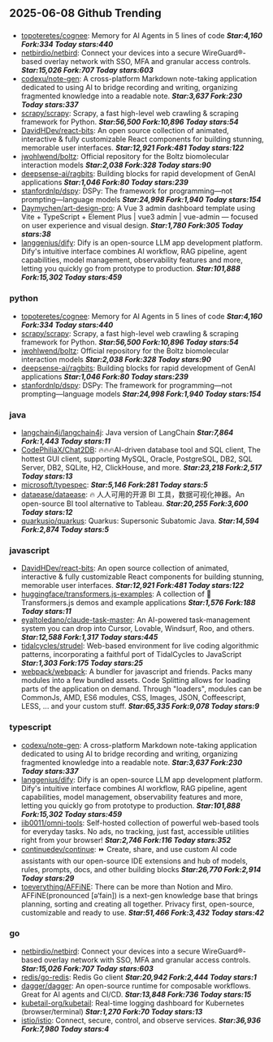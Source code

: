 ## 2025-06-08 Github Trending

### 
* [topoteretes/cognee](https://github.com/topoteretes/cognee): Memory for AI Agents in 5 lines of code ***Star:4,160 Fork:334 Today stars:440***
* [netbirdio/netbird](https://github.com/netbirdio/netbird): Connect your devices into a secure WireGuard®-based overlay network with SSO, MFA and granular access controls. ***Star:15,026 Fork:707 Today stars:603***
* [codexu/note-gen](https://github.com/codexu/note-gen): A cross-platform Markdown note-taking application dedicated to using AI to bridge recording and writing, organizing fragmented knowledge into a readable note. ***Star:3,637 Fork:230 Today stars:337***
* [scrapy/scrapy](https://github.com/scrapy/scrapy): Scrapy, a fast high-level web crawling & scraping framework for Python. ***Star:56,500 Fork:10,896 Today stars:54***
* [DavidHDev/react-bits](https://github.com/DavidHDev/react-bits): An open source collection of animated, interactive & fully customizable React components for building stunning, memorable user interfaces. ***Star:12,921 Fork:481 Today stars:122***
* [jwohlwend/boltz](https://github.com/jwohlwend/boltz): Official repository for the Boltz biomolecular interaction models ***Star:2,038 Fork:328 Today stars:90***
* [deepsense-ai/ragbits](https://github.com/deepsense-ai/ragbits): Building blocks for rapid development of GenAI applications ***Star:1,046 Fork:80 Today stars:239***
* [stanfordnlp/dspy](https://github.com/stanfordnlp/dspy): DSPy: The framework for programming—not prompting—language models ***Star:24,998 Fork:1,940 Today stars:154***
* [Daymychen/art-design-pro](https://github.com/Daymychen/art-design-pro): A Vue 3 admin dashboard template using Vite + TypeScript + Element Plus | vue3 admin | vue-admin — focused on user experience and visual design. ***Star:1,780 Fork:305 Today stars:38***
* [langgenius/dify](https://github.com/langgenius/dify): Dify is an open-source LLM app development platform. Dify's intuitive interface combines AI workflow, RAG pipeline, agent capabilities, model management, observability features and more, letting you quickly go from prototype to production. ***Star:101,888 Fork:15,302 Today stars:459***

### python
* [topoteretes/cognee](https://github.com/topoteretes/cognee): Memory for AI Agents in 5 lines of code ***Star:4,160 Fork:334 Today stars:440***
* [scrapy/scrapy](https://github.com/scrapy/scrapy): Scrapy, a fast high-level web crawling & scraping framework for Python. ***Star:56,500 Fork:10,896 Today stars:54***
* [jwohlwend/boltz](https://github.com/jwohlwend/boltz): Official repository for the Boltz biomolecular interaction models ***Star:2,038 Fork:328 Today stars:90***
* [deepsense-ai/ragbits](https://github.com/deepsense-ai/ragbits): Building blocks for rapid development of GenAI applications ***Star:1,046 Fork:80 Today stars:239***
* [stanfordnlp/dspy](https://github.com/stanfordnlp/dspy): DSPy: The framework for programming—not prompting—language models ***Star:24,998 Fork:1,940 Today stars:154***

### java
* [langchain4j/langchain4j](https://github.com/langchain4j/langchain4j): Java version of LangChain ***Star:7,864 Fork:1,443 Today stars:11***
* [CodePhiliaX/Chat2DB](https://github.com/CodePhiliaX/Chat2DB): 🔥🔥🔥AI-driven database tool and SQL client, The hottest GUI client, supporting MySQL, Oracle, PostgreSQL, DB2, SQL Server, DB2, SQLite, H2, ClickHouse, and more. ***Star:23,218 Fork:2,517 Today stars:13***
* [microsoft/typespec](https://github.com/microsoft/typespec):  ***Star:5,146 Fork:281 Today stars:5***
* [dataease/dataease](https://github.com/dataease/dataease): 🔥 人人可用的开源 BI 工具，数据可视化神器。An open-source BI tool alternative to Tableau. ***Star:20,255 Fork:3,600 Today stars:12***
* [quarkusio/quarkus](https://github.com/quarkusio/quarkus): Quarkus: Supersonic Subatomic Java. ***Star:14,594 Fork:2,874 Today stars:5***

### javascript
* [DavidHDev/react-bits](https://github.com/DavidHDev/react-bits): An open source collection of animated, interactive & fully customizable React components for building stunning, memorable user interfaces. ***Star:12,921 Fork:481 Today stars:122***
* [huggingface/transformers.js-examples](https://github.com/huggingface/transformers.js-examples): A collection of 🤗 Transformers.js demos and example applications ***Star:1,576 Fork:188 Today stars:11***
* [eyaltoledano/claude-task-master](https://github.com/eyaltoledano/claude-task-master): An AI-powered task-management system you can drop into Cursor, Lovable, Windsurf, Roo, and others. ***Star:12,588 Fork:1,317 Today stars:445***
* [tidalcycles/strudel](https://github.com/tidalcycles/strudel): Web-based environment for live coding algorithmic patterns, incorporating a faithful port of TidalCycles to JavaScript ***Star:1,303 Fork:175 Today stars:25***
* [webpack/webpack](https://github.com/webpack/webpack): A bundler for javascript and friends. Packs many modules into a few bundled assets. Code Splitting allows for loading parts of the application on demand. Through "loaders", modules can be CommonJs, AMD, ES6 modules, CSS, Images, JSON, Coffeescript, LESS, ... and your custom stuff. ***Star:65,335 Fork:9,078 Today stars:9***

### typescript
* [codexu/note-gen](https://github.com/codexu/note-gen): A cross-platform Markdown note-taking application dedicated to using AI to bridge recording and writing, organizing fragmented knowledge into a readable note. ***Star:3,637 Fork:230 Today stars:337***
* [langgenius/dify](https://github.com/langgenius/dify): Dify is an open-source LLM app development platform. Dify's intuitive interface combines AI workflow, RAG pipeline, agent capabilities, model management, observability features and more, letting you quickly go from prototype to production. ***Star:101,888 Fork:15,302 Today stars:459***
* [iib0011/omni-tools](https://github.com/iib0011/omni-tools): Self-hosted collection of powerful web-based tools for everyday tasks. No ads, no tracking, just fast, accessible utilities right from your browser! ***Star:2,746 Fork:116 Today stars:352***
* [continuedev/continue](https://github.com/continuedev/continue): ⏩ Create, share, and use custom AI code assistants with our open-source IDE extensions and hub of models, rules, prompts, docs, and other building blocks ***Star:26,770 Fork:2,914 Today stars:29***
* [toeverything/AFFiNE](https://github.com/toeverything/AFFiNE): There can be more than Notion and Miro. AFFiNE(pronounced [ə‘fain]) is a next-gen knowledge base that brings planning, sorting and creating all together. Privacy first, open-source, customizable and ready to use. ***Star:51,466 Fork:3,432 Today stars:42***

### go
* [netbirdio/netbird](https://github.com/netbirdio/netbird): Connect your devices into a secure WireGuard®-based overlay network with SSO, MFA and granular access controls. ***Star:15,026 Fork:707 Today stars:603***
* [redis/go-redis](https://github.com/redis/go-redis): Redis Go client ***Star:20,942 Fork:2,444 Today stars:1***
* [dagger/dagger](https://github.com/dagger/dagger): An open-source runtime for composable workflows. Great for AI agents and CI/CD. ***Star:13,848 Fork:736 Today stars:15***
* [kubetail-org/kubetail](https://github.com/kubetail-org/kubetail): Real-time logging dashboard for Kubernetes (browser/terminal) ***Star:1,270 Fork:70 Today stars:13***
* [istio/istio](https://github.com/istio/istio): Connect, secure, control, and observe services. ***Star:36,936 Fork:7,980 Today stars:4***
